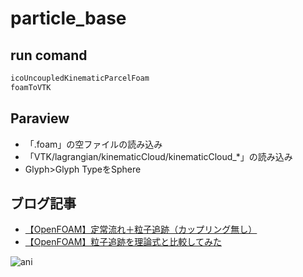 # particle_base
## run comand
``` sh
icoUncoupledKinematicParcelFoam
foamToVTK
```
## Paraview
- 「.foam」の空ファイルの読み込み
- 「VTK/lagrangian/kinematicCloud/kinematicCloud_*」の読み込み
- Glyph>Glyph TypeをSphere

## ブログ記事
- [【OpenFOAM】定常流れ＋粒子追跡（カップリング無し）](https://takun-physics.net/15686/)
- [【OpenFOAM】粒子追跡を理論式と比較してみた](https://takun-physics.net/15706/)

![ani](https://user-images.githubusercontent.com/36812492/226147413-904f94ed-75ce-4b49-aad0-2274df31a646.gif)
